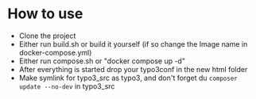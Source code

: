 # How to use

- Clone the project
- Either run build.sh or build it yourself (if so change the Image name in docker-compose.yml)
- Either run compose.sh or "docker compose up -d"
- After everything is started drop your typo3conf in the new html folder
- Make symlink for typo3_src as typo3, and don't forget du `composer update --no-dev` in typo3_src
